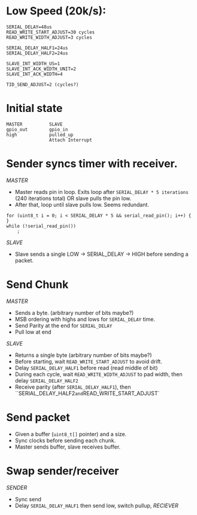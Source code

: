 
# Low Speed (20k/s):
```
SERIAL_DELAY=48us
READ_WRITE_START_ADJUST=30 cycles
READ_WRITE_WIDTH_ADJUST=3 cycles

SERIAL_DELAY_HALF1=24us
SERIAL_DELAY_HALF2=24us

SLAVE_INT_WIDTH_US=1
SLAVE_INT_ACK_WIDTH_UNIT=2
SLAVE_INT_ACK_WIDTH=4

TID_SEND_ADJUST=2 (cycles?)
```

# Initial state
```
MASTER          SLAVE
gpio_out        gpio_in
high            pulled_up
                Attach Interrupt
```
# Sender syncs timer with receiver.
*MASTER*
* Master reads pin in loop.  Exits loop after `SERIAL_DELAY * 5 iterations` (240 iterations total) OR slave pulls the pin low. 
* After that, loop until slave pulls low. Seems redundant.

```
for (uint8_t i = 0; i < SERIAL_DELAY * 5 && serial_read_pin(); i++) {
}
while (!serial_read_pin())
    ;
```

*SLAVE*
* Slave sends a single LOW -> SERIAL_DELAY -> HIGH before sending a packet.  

# Send Chunk
*MASTER*
* Sends a byte. (arbitrary number of bits maybe?)
* MSB ordering with highs and lows for `SERIAL_DELAY` time.
* Send Parity at the end for `SERIAL_DELAY`
* Pull low at end

*SLAVE*
* Returns a single byte (arbitrary number of bits maybe?)
* Before starting, wait `READ_WRITE_START_ADJUST` to avoid drift.
* Delay `SERIAL_DELAY_HALF1` before read (read middle of bit)
* During each cycle, wait `READ_WRITE_WIDTH_ADJUST` to pad width, then delay `SERIAL_DELAY_HALF2`
* Receive parity (after `SERIAL_DELAY_HALF1`), then ``SERIAL_DELAY_HALF2` and `READ_WRITE_START_ADJUST`

# Send packet
* Given a buffer (`uint8_t[]` pointer) and a size.
* Sync clocks before sending each chunk.
* Master sends buffer, slave receives buffer.

# Swap sender/receiver
*SENDER*
* Sync send
* Delay `SERIAL_DELAY_HALF1` then send low, switch pullup,
*RECIEVER*